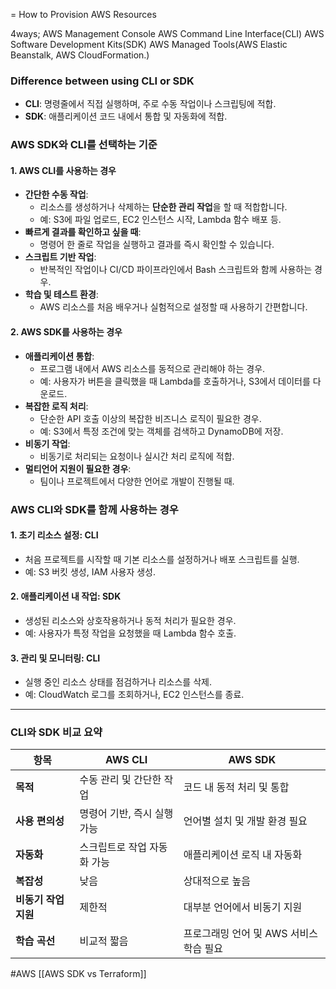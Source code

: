 = How to Provision AWS Resources

4ways;
AWS Management Console
 AWS Command Line Interface(CLI)
 AWS Software Development Kits(SDK)
AWS Managed Tools(AWS Elastic Beanstalk,  AWS CloudFormation.)

### Difference between using CLI or SDK 

- **CLI**: 명령줄에서 직접 실행하며, 주로 수동 작업이나 스크립팅에 적합.
- **SDK**: 애플리케이션 코드 내에서 통합 및 자동화에 적합.

### AWS SDK와 CLI를 선택하는 기준

#### 1. **AWS CLI를 사용하는 경우**

- **간단한 수동 작업**:
    - 리소스를 생성하거나 삭제하는 **단순한 관리 작업**을 할 때 적합합니다.
    - 예: S3에 파일 업로드, EC2 인스턴스 시작, Lambda 함수 배포 등.
- **빠르게 결과를 확인하고 싶을 때**:
    - 명령어 한 줄로 작업을 실행하고 결과를 즉시 확인할 수 있습니다.
- **스크립트 기반 작업**:
    - 반복적인 작업이나 CI/CD 파이프라인에서 Bash 스크립트와 함께 사용하는 경우.
- **학습 및 테스트 환경**:
    - AWS 리소스를 처음 배우거나 실험적으로 설정할 때 사용하기 간편합니다.

#### 2. **AWS SDK를 사용하는 경우**

- **애플리케이션 통합**:
    - 프로그램 내에서 AWS 리소스를 동적으로 관리해야 하는 경우.
    - 예: 사용자가 버튼을 클릭했을 때 Lambda를 호출하거나, S3에서 데이터를 다운로드.
- **복잡한 로직 처리**:
    - 단순한 API 호출 이상의 복잡한 비즈니스 로직이 필요한 경우.
    - 예: S3에서 특정 조건에 맞는 객체를 검색하고 DynamoDB에 저장.
- **비동기 작업**:
    - 비동기로 처리되는 요청이나 실시간 처리 로직에 적합.
- **멀티언어 지원이 필요한 경우**:
    - 팀이나 프로젝트에서 다양한 언어로 개발이 진행될 때.


### AWS CLI와 SDK를 함께 사용하는 경우

#### **1. 초기 리소스 설정**: CLI

- 처음 프로젝트를 시작할 때 기본 리소스를 설정하거나 배포 스크립트를 실행.
- 예: S3 버킷 생성, IAM 사용자 생성.

#### **2. 애플리케이션 내 작업**: SDK

- 생성된 리소스와 상호작용하거나 동적 처리가 필요한 경우.
- 예: 사용자가 특정 작업을 요청했을 때 Lambda 함수 호출.

#### **3. 관리 및 모니터링**: CLI

- 실행 중인 리소스 상태를 점검하거나 리소스를 삭제.
- 예: CloudWatch 로그를 조회하거나, EC2 인스턴스를 종료.

---

### **CLI와 SDK 비교 요약**

| **항목**        | **AWS CLI**      | **AWS SDK**              |
| ------------- | ---------------- | ------------------------ |
| **목적**        | 수동 관리 및 간단한 작업   | 코드 내 동적 처리 및 통합          |
| **사용 편의성**    | 명령어 기반, 즉시 실행 가능 | 언어별 설치 및 개발 환경 필요        |
| **자동화**       | 스크립트로 작업 자동화 가능  | 애플리케이션 로직 내 자동화          |
| **복잡성**       | 낮음               | 상대적으로 높음                 |
| **비동기 작업 지원** | 제한적              | 대부분 언어에서 비동기 지원          |
| **학습 곡선**     | 비교적 짧음           | 프로그래밍 언어 및 AWS 서비스 학습 필요 |
#AWS [[AWS SDK vs Terraform]]